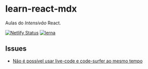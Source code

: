 # learn-react-mdx

Aulas do *Intensivão* React.

[![Netlify Status](https://api.netlify.com/api/v1/badges/7b56ec0c-d374-47e9-b7dd-dcec98ade6d9/deploy-status)](https://app.netlify.com/sites/learn-react-fleury/deploys) [![lerna](https://img.shields.io/badge/maintained%20with-lerna-cc00ff.svg)](https://lernajs.io/)

## Issues 

* [Não é possível usar live-code e code-surfer ao mesmo tempo](https://github.com/pomber/code-surfer/issues/49)
